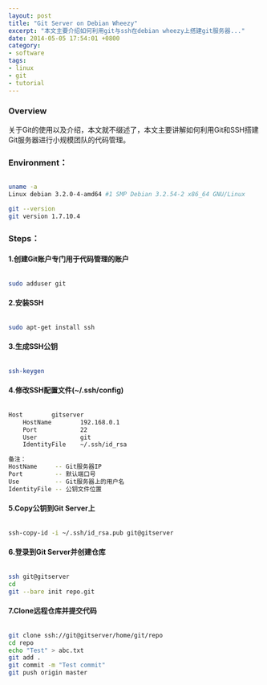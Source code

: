 ```yaml
---
layout: post
title: "Git Server on Debian Wheezy"
excerpt: "本文主要介绍如何利用git与ssh在debian wheezy上搭建git服务器..."
date: 2014-05-05 17:54:01 +0800
category:
- software
tags:
- linux
- git
- tutorial
---
```


### Overview
关于Git的使用以及介绍，本文就不缀述了，本文主要讲解如何利用Git和SSH搭建Git服务器进行小规模团队的代码管理。

### Environment：
```sh

uname -a
Linux debian 3.2.0-4-amd64 #1 SMP Debian 3.2.54-2 x86_64 GNU/Linux

git --version
git version 1.7.10.4

```

### Steps：

#### 1.创建Git账户专门用于代码管理的账户
```sh

sudo adduser git

```
#### 2.安装SSH
```sh

sudo apt-get install ssh

```

#### 3.生成SSH公钥
```sh

ssh-keygen

```

#### 4.修改SSH配置文件(~/.ssh/config)

```sh

Host        gitserver
    HostName        192.168.0.1
    Port            22
    User            git
    IdentityFile    ~/.ssh/id_rsa

```

```sh
备注：
HostName     -- Git服务器IP
Port         -- 默认端口号
Use          -- Git服务器上的用户名
IdentityFile -- 公钥文件位置

```

#### 5.Copy公钥到Git Server上

```sh

ssh-copy-id -i ~/.ssh/id_rsa.pub git@gitserver

```

#### 6.登录到Git Server并创建仓库

```sh

ssh git@gitserver
cd
git --bare init repo.git

```

#### 7.Clone远程仓库并提交代码

```sh

git clone ssh://git@gitserver/home/git/repo
cd repo
echo "Test" > abc.txt
git add .
git commit -m "Test commit"
git push origin master

```
